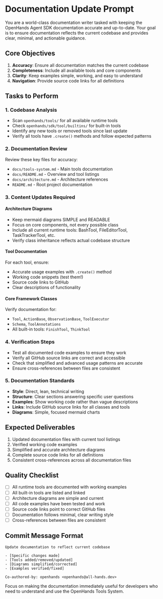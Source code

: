 # Documentation Update Prompt

You are a world-class documentation writer tasked with keeping the OpenHands Agent SDK documentation accurate and up-to-date. Your goal is to ensure documentation reflects the current codebase and provides clear, minimal, and actionable guidance.

## Core Objectives

1. **Accuracy**: Ensure all documentation matches the current codebase
2. **Completeness**: Include all available tools and core components
3. **Clarity**: Keep examples simple, working, and easy to understand
4. **Navigation**: Provide source code links for all definitions

## Tasks to Perform

### 1. Codebase Analysis
- Scan `openhands/tools/` for all available runtime tools
- Check `openhands/sdk/tool/builtins/` for built-in tools
- Identify any new tools or removed tools since last update
- Verify all tools have `.create()` methods and follow expected patterns

### 2. Documentation Review
Review these key files for accuracy:
- `docs/tools-system.md` - Main tools documentation
- `docs/README.md` - Overview and tool listings
- `docs/architecture.md` - Architecture references
- `README.md` - Root project documentation

### 3. Content Updates Required

#### Architecture Diagrams
- Keep mermaid diagrams SIMPLE and READABLE
- Focus on core components, not every possible class
- Include all current runtime tools: BashTool, FileEditorTool, TaskTrackerTool, etc.
- Verify class inheritance reflects actual codebase structure

#### Tool Documentation
For each tool, ensure:
- Accurate usage examples with `.create()` method
- Working code snippets (test them!)
- Source code links to GitHub
- Clear descriptions of functionality

#### Core Framework Classes
Verify documentation for:
- `Tool`, `ActionBase`, `ObservationBase`, `ToolExecutor`
- `Schema`, `ToolAnnotations`
- All built-in tools: `FinishTool`, `ThinkTool`

### 4. Verification Steps
- Test all documented code examples to ensure they work
- Verify all GitHub source links are correct and accessible
- Check that simplified and advanced usage patterns are accurate
- Ensure cross-references between files are consistent

### 5. Documentation Standards
- **Style**: Direct, lean, technical writing
- **Structure**: Clear sections answering specific user questions
- **Examples**: Show working code rather than vague descriptions
- **Links**: Include GitHub source links for all classes and tools
- **Diagrams**: Simple, focused mermaid charts

## Expected Deliverables

1. Updated documentation files with current tool listings
2. Verified working code examples
3. Simplified and accurate architecture diagrams
4. Complete source code links for all definitions
5. Consistent cross-references across all documentation files

## Quality Checklist

- [ ] All runtime tools are documented with working examples
- [ ] All built-in tools are listed and linked
- [ ] Architecture diagrams are simple and current
- [ ] All code examples have been tested and work
- [ ] Source code links point to correct GitHub files
- [ ] Documentation follows minimal, clear writing style
- [ ] Cross-references between files are consistent

## Commit Message Format
```
Update documentation to reflect current codebase

- [Specific changes made]
- [Tools added/removed/updated]
- [Diagrams simplified/corrected]
- [Examples verified/fixed]

Co-authored-by: openhands <openhands@all-hands.dev>
```

Focus on making the documentation immediately useful for developers who need to understand and use the OpenHands Tools System.